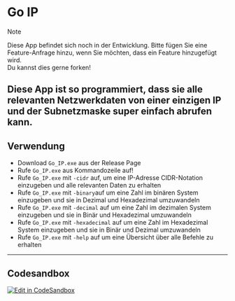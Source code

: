 # Go IP

> [!NOTE]
> Diese App befindet sich noch in der Entwicklung.
> Bitte fügen Sie eine Feature-Anfrage hinzu, wenn Sie möchten,
dass ein Feature hinzugefügt wird.  
> Du kannst dies gerne forken!

Diese App ist so programmiert,
dass sie alle relevanten Netzwerkdaten von einer einzigen IP und der Subnetzmaske super einfach abrufen kann.
---

## Verwendung

- Download `Go_IP.exe` aus der Release Page
- Rufe `Go_IP.exe` aus Kommandozeile auf!
- Rufe `Go_IP.exe` mit `-cidr` auf, um eine IP-Adresse CIDR-Notation einzugeben und alle relevanten Daten zu erhalten
- Rufe `Go_IP.exe` mit `-binary`auf um eine Zahl im binären System einzugeben und sie in Dezimal und Hexadezimal
umzuwandeln
- Rufe `Go_IP.exe` mit `-decimal` auf um eine Zahl im dezimalen System einzugeben und sie in Binär und Hexadezimal
umzuwandeln
- Rufe `Go_IP.exe` mit `-hexadecimal` auf um eine Zahl im Hexadezimal System einzugeben und sie in Binär und Dezimal 
umzuwandeln
- Rufe `Go_IP.exe` mit `-help` auf um eine Übersicht über alle Befehle zu erhalten

---

## Codesandbox

[![Edit in CodeSandbox](https://assets.codesandbox.io/github/button-edit-lime.svg)](https://codesandbox.io/p/github/HRA42/go-ip)
